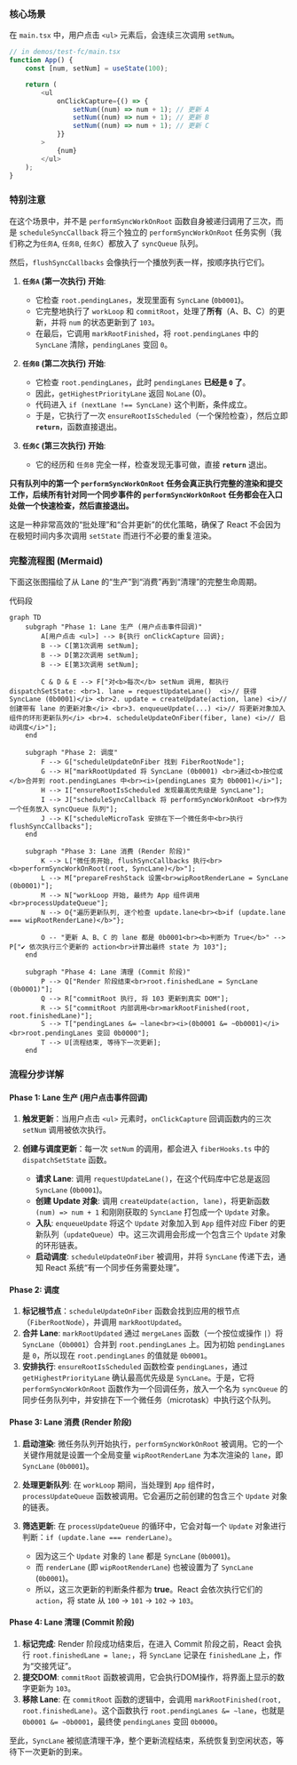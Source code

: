 ### 核心场景

在 `main.tsx` 中，用户点击 `<ul>` 元素后，会连续三次调用 `setNum`。

```ts
// in demos/test-fc/main.tsx
function App() {
	const [num, setNum] = useState(100);

	return (
		<ul
			onClickCapture={() => {
				setNum((num) => num + 1); // 更新 A
				setNum((num) => num + 1); // 更新 B
				setNum((num) => num + 1); // 更新 C
			}}
		>
			{num}
		</ul>
	);
}
```

### 特别注意

在这个场景中，并不是 `performSyncWorkOnRoot` 函数自身被递归调用了三次，而是 `scheduleSyncCallback` 将三个独立的 `performSyncWorkOnRoot` 任务实例（我们称之为`任务A`, `任务B`, `任务C`）都放入了 `syncQueue` 队列。

然后，`flushSyncCallbacks` 会像执行一个播放列表一样，按顺序执行它们。

1.  **`任务A` (第一次执行) 开始**:

    - 它检查 `root.pendingLanes`，发现里面有 `SyncLane` (`0b0001`)。
    - 它完整地执行了 `workLoop` 和 `commitRoot`，处理了**所有**（A、B、C）的更新，并将 `num` 的状态更新到了 `103`。
    - 在最后，它调用 `markRootFinished`，将 `root.pendingLanes` 中的 `SyncLane` 清除，`pendingLanes` 变回 `0`。

2.  **`任务B` (第二次执行) 开始**:

    - 它检查 `root.pendingLanes`，此时 `pendingLanes` **已经是 `0` 了**。
    - 因此，`getHighestPriorityLane` 返回 `NoLane` (0)。
    - 代码进入 `if (nextLane !== SyncLane)` 这个判断，条件成立。
    - 于是，它执行了一次 `ensureRootIsScheduled`（一个保险检查），然后立即 **`return`**，函数直接退出。

3.  **`任务C` (第三次执行) 开始**:
    - 它的经历和 `任务B` 完全一样，检查发现无事可做，直接 **`return`** 退出。

**只有队列中的第一个 `performSyncWorkOnRoot` 任务会真正执行完整的渲染和提交工作，后续所有针对同一个同步事件的 `performSyncWorkOnRoot` 任务都会在入口处做一个快速检查，然后直接退出。**

这是一种非常高效的“批处理”和“合并更新”的优化策略，确保了 React 不会因为在极短时间内多次调用 `setState` 而进行不必要的重复渲染。

### 完整流程图 (Mermaid)

下面这张图描绘了从 Lane 的“生产”到“消费”再到“清理”的完整生命周期。

代码段

```mermaid
graph TD
    subgraph "Phase 1: Lane 生产 (用户点击事件回调)"
        A[用户点击 <ul>] --> B{执行 onClickCapture 回调};
        B --> C[第1次调用 setNum];
        B --> D[第2次调用 setNum];
        B --> E[第3次调用 setNum];

        C & D & E --> F["对<b>每次</b> setNum 调用, 都执行 dispatchSetState: <br>1. lane = requestUpdateLane()  <i>// 获得 SyncLane (0b0001)</i> <br>2. update = createUpdate(action, lane) <i>// 创建带有 lane 的更新对象</i> <br>3. enqueueUpdate(...) <i>// 将更新对象加入组件的环形更新队列</i> <br>4. scheduleUpdateOnFiber(fiber, lane) <i>// 启动调度</i>"];
    end

    subgraph "Phase 2: 调度"
        F --> G["scheduleUpdateOnFiber 找到 FiberRootNode"];
        G --> H["markRootUpdated 将 SyncLane (0b0001) <br>通过<b>按位或</b>合并到 root.pendingLanes 中<br><i>(pendingLanes 变为 0b0001)</i>"];
        H --> I["ensureRootIsScheduled 发现最高优先级是 SyncLane"];
        I --> J["scheduleSyncCallback 将 performSyncWorkOnRoot <br>作为一个任务放入 syncQueue 队列"];
        J --> K["scheduleMicroTask 安排在下一个微任务中<br>执行 flushSyncCallbacks"];
    end

    subgraph "Phase 3: Lane 消费 (Render 阶段)"
        K --> L["微任务开始, flushSyncCallbacks 执行<br><b>performSyncWorkOnRoot(root, SyncLane)</b>"];
        L --> M["prepareFreshStack 设置<br>wipRootRenderLane = SyncLane (0b0001)"];
        M --> N["workLoop 开始, 最终为 App 组件调用<br>processUpdateQueue"];
        N --> O{"遍历更新队列, 逐个检查 update.lane<br><b>if (update.lane === wipRootRenderLane)</b>"};

        O -- "更新 A、B、C 的 lane 都是 0b0001<br><b>判断为 True</b>" --> P["✔️ 依次执行三个更新的 action<br>计算出最终 state 为 103"];
    end

    subgraph "Phase 4: Lane 清理 (Commit 阶段)"
        P --> Q["Render 阶段结束<br>root.finishedLane = SyncLane (0b0001)"];
        Q --> R["commitRoot 执行, 将 103 更新到真实 DOM"];
        R --> S["commitRoot 内部调用<br>markRootFinished(root, root.finishedLane)"];
        S --> T["pendingLanes &= ~lane<br><i>(0b0001 &= ~0b0001)</i><br>root.pendingLanes 变回 0b0000"];
        T --> U[流程结束, 等待下一次更新];
    end
```

### 流程分步详解

#### **Phase 1: Lane 生产 (用户点击事件回调)**

1. **触发更新**：当用户点击 `<ul>` 元素时，`onClickCapture` 回调函数内的三次 `setNum` 调用被依次执行。
2. **创建与调度更新**：每一次 `setNum` 的调用，都会进入 `fiberHooks.ts` 中的 `dispatchSetState` 函数。

   - **请求 Lane**: 调用 `requestUpdateLane()`，在这个代码库中它总是返回 `SyncLane` (`0b0001`)。
   - **创建 Update 对象**: 调用 `createUpdate(action, lane)`，将更新函数 `(num) => num + 1` 和刚刚获取的 `SyncLane` 打包成一个 `Update` 对象。
   - **入队**: `enqueueUpdate` 将这个 `Update` 对象加入到 `App` 组件对应 Fiber 的更新队列（`updateQueue`）中。这三次调用会形成一个包含三个 `Update` 对象的环形链表。
   - **启动调度**: `scheduleUpdateOnFiber` 被调用，并将 `SyncLane` 传递下去，通知 React 系统“有一个同步任务需要处理”。

#### **Phase 2: 调度**

1. **标记根节点**：`scheduleUpdateOnFiber` 函数会找到应用的根节点（`FiberRootNode`），并调用 `markRootUpdated`。
2. **合并 Lane**: `markRootUpdated` 通过 `mergeLanes` 函数（一个按位或操作 `|`）将 `SyncLane`（`0b0001`）合并到 `root.pendingLanes` 上。因为初始 `pendingLanes` 是 `0`，所以现在 `root.pendingLanes` 的值就是 `0b0001`。
3. **安排执行**: `ensureRootIsScheduled` 函数检查 `pendingLanes`，通过 `getHighestPriorityLane` 确认最高优先级是 `SyncLane`。于是，它将 `performSyncWorkOnRoot` 函数作为一个回调任务，放入一个名为 `syncQueue` 的同步任务队列中，并安排在下一个微任务（microtask）中执行这个队列。

#### **Phase 3: Lane 消费 (Render 阶段)**

1. **启动渲染**: 微任务队列开始执行，`performSyncWorkOnRoot` 被调用。它的一个关键作用就是设置一个全局变量 `wipRootRenderLane` 为本次渲染的 `lane`，即 `SyncLane` (`0b0001`)。
2. **处理更新队列**: 在 `workLoop` 期间，当处理到 `App` 组件时，`processUpdateQueue` 函数被调用。它会遍历之前创建的包含三个 `Update` 对象的链表。
3. **筛选更新**: 在 `processUpdateQueue` 的循环中，它会对每一个 `Update` 对象进行判断：`if (update.lane === renderLane)`。

   - 因为这三个 `Update` 对象的 `lane` 都是 `SyncLane` (`0b0001`)。
   - 而 `renderLane` (即 `wipRootRenderLane`) 也被设置为了 `SyncLane` (`0b0001`)。
   - 所以，这三次更新的判断条件都为 **true**。React 会依次执行它们的 `action`，将 state 从 `100` -> `101` -> `102` -> `103`。

#### **Phase 4: Lane 清理 (Commit 阶段)**

1. **标记完成**: Render 阶段成功结束后，在进入 Commit 阶段之前，React 会执行 `root.finishedLane = lane;`，将 `SyncLane` 记录在 `finishedLane` 上，作为“交接凭证”。
2. **提交DOM**: `commitRoot` 函数被调用，它会执行DOM操作，将界面上显示的数字更新为 `103`。
3. **移除 Lane**: 在 `commitRoot` 函数的逻辑中，会调用 `markRootFinished(root, root.finishedLane)`。这个函数执行 `root.pendingLanes &= ~lane`，也就是 `0b0001 &= ~0b0001`，最终使 `pendingLanes` 变回 `0b0000`。

至此，`SyncLane` 被彻底清理干净，整个更新流程结束，系统恢复到空闲状态，等待下一次更新的到来。
